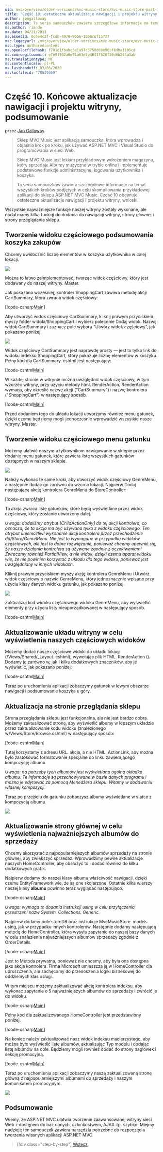```yaml
---
uid: mvc/overview/older-versions/mvc-music-store/mvc-music-store-part-10
title: 'Część 10: ostateczne aktualizacje nawigacji i projektu witryny, wniosek | Microsoft Docs'
author: jongalloway
description: Ta seria samouczków zawiera szczegółowe informacje na temat wszystkich kroków podjętych w celu skompilowania przykładowej aplikacji do sklepu ASP.NET MVC Music. Część 10 obejmuje ostateczne aktualizacje nawigacji i...
ms.author: riande
ms.date: 04/21/2011
ms.assetid: 0c6e4c2f-fcdb-4978-9656-1990c6f15727
msc.legacyurl: /mvc/overview/older-versions/mvc-music-store/mvc-music-store-part-10
msc.type: authoredcontent
ms.openlocfilehash: f701d1fbabc3e1a97c3750d00e96bf8dba1105cd
ms.sourcegitcommit: e7e91932a6e91a63e2e46417626f39d6b244a3ab
ms.translationtype: MT
ms.contentlocale: pl-PL
ms.lasthandoff: 03/06/2020
ms.locfileid: "78539369"
---
```

# <a name="part-10-final-updates-to-navigation-and-site-design-conclusion"></a>Część 10. Końcowe aktualizacje nawigacji i projektu witryny, podsumowanie

przez [Jan Galloway](https://github.com/jongalloway)

> Sklep MVC Music jest aplikacją samouczka, która wprowadza i objaśnia krok po kroku, jak używać ASP.NET MVC i Visual Studio do programowania w sieci Web.  
>   
> Sklep MVC Music jest lekkim przykładowym wdrożeniem magazynu, który sprzedaje Albumy muzyczne w trybie online i implementuje podstawowe funkcje administracyjne, logowania użytkownika i koszyka.  
>   
> Ta seria samouczków zawiera szczegółowe informacje na temat wszystkich kroków podjętych w celu skompilowania przykładowej aplikacji do sklepu ASP.NET MVC Music. Część 10 obejmuje ostateczne aktualizacje nawigacji i projektu witryny, wnioski.

Wszystkie najważniejsze funkcje naszej witryny zostały wykonane, ale nadal mamy kilka funkcji do dodania do nawigacji witryny, strony głównej i strony przeglądania sklepu.

## <a name="creating-the-shopping-cart-summary-partial-view"></a>Tworzenie widoku częściowego podsumowania koszyka zakupów

Chcemy uwidocznić liczbę elementów w koszyku użytkownika w całej lokacji.

![](mvc-music-store-part-10/_static/image1.png)

Można to łatwo zaimplementować, tworząc widok częściowy, który jest dodawany do naszej witryny. Master.

Jak pokazano wcześniej, kontroler ShoppingCart zawiera metodę akcji CartSummary, która zwraca widok częściowy:

[!code-csharp[Main](mvc-music-store-part-10/samples/sample1.cs)]

Aby utworzyć widok częściowy CartSummary, kliknij prawym przyciskiem myszy folder widoki/ShoppingCart i wybierz polecenie Dodaj widok. Nazwij widok CartSummary i zaznacz pole wyboru "Utwórz widok częściowy", jak pokazano poniżej.

![](mvc-music-store-part-10/_static/image2.png)

Widok częściowy CartSummary jest naprawdę prosty — jest to tylko link do widoku indeksu ShoppingCart, który pokazuje liczbę elementów w koszyku. Pełny kod dla CartSummary. cshtml jest następujący:

[!code-cshtml[Main](mvc-music-store-part-10/samples/sample2.cshtml)]

W każdej stronie w witrynie można uwzględnić widok częściowy, w tym wzorzec witryny, przy użyciu metody html. RenderAction. RenderAction wymaga, aby określić nazwę akcji ("CartSummary") i nazwę kontrolera ("ShoppingCart") w następujący sposób.

[!code-cshtml[Main](mvc-music-store-part-10/samples/sample3.cshtml)]

Przed dodaniem tego do układu lokacji utworzymy również menu gatunek, dzięki czemu będziemy mogli jednocześnie wprowadzić wszystkie nasze witryny. Master.

## <a name="creating-the-genre-menu-partial-view"></a>Tworzenie widoku częściowego menu gatunku

Możemy ułatwić naszym użytkownikom nawigowanie w sklepie przez dodanie menu gatunek, które zawiera listę wszystkich gatunków dostępnych w naszym sklepie.

![](mvc-music-store-part-10/_static/image3.png)

Należy wykonać te same kroki, aby utworzyć widok częściowy GenreMenu, a następnie dodać go zarówno do wzorca lokacji. Najpierw Dodaj następującą akcję kontrolera GenreMenu do StoreController:

[!code-csharp[Main](mvc-music-store-part-10/samples/sample4.cs)]

Ta akcja zwraca listę gatunków, które będą wyświetlane przez widok częściowy, który zostanie utworzony dalej.

*Uwaga: dodaliśmy atrybut [ChildActionOnly] do tej akcji kontrolera, co oznacza, że ta akcja ma być używana tylko z widoku częściowego. Ten atrybut uniemożliwi wykonanie akcji kontrolera przez przechodzenie do/Store/GenreMenu. Nie jest to wymagane w przypadku widoków częściowych, ale jest to dobre rozwiązanie, ponieważ chcemy upewnić się, że nasze działania kontrolera są używane zgodnie z oczekiwaniami. Zwracamy również PartialView, a nie widok, dzięki czemu aparat widoku wie, że nie powinien korzystać z układu dla tego widoku, ponieważ jest uwzględniany w innych widokach.*

Kliknij prawym przyciskiem myszy akcję kontrolera GenreMenu i Utwórz widok częściowy o nazwie GenreMenu, który jednoznacznie wpisano przy użyciu klasy danych widoku gatunku, jak pokazano poniżej.

![](mvc-music-store-part-10/_static/image4.png)

Zaktualizuj kod widoku częściowego widoku GenreMenu, aby wyświetlić elementy przy użyciu listy nieuporządkowanej w następujący sposób.

[!code-cshtml[Main](mvc-music-store-part-10/samples/sample5.cshtml)]

## <a name="updating-site-layout-to-display-our-partial-views"></a>Aktualizowanie układu witryny w celu wyświetlenia naszych częściowych widoków

Możemy dodać nasze częściowe widoki do układu lokacji (/Views/Shared/\_Layout. cshtml), wywołując plik HTML. RenderAction (). Dodamy je zarówno w, jak i kilka dodatkowych znaczników, aby je wyświetlić, jak pokazano poniżej:

[!code-cshtml[Main](mvc-music-store-part-10/samples/sample6.cshtml)]

Teraz po uruchomieniu aplikacji zobaczymy gatunek w lewym obszarze nawigacji i podsumowanie koszyka u góry.

## <a name="update-to-the-store-browse-page"></a>Aktualizacja na stronie przeglądania sklepu

Strona przeglądania sklepu jest funkcjonalna, ale nie jest bardzo dobra. Możemy zaktualizować stronę, aby wyświetlić albumy w lepszym układzie przez zaktualizowanie kodu widoku (znalezionego w/Views/Store/Browse.cshtml) w następujący sposób:

[!code-cshtml[Main](mvc-music-store-part-10/samples/sample7.cshtml)]

Tutaj korzystamy z adresu URL. akcja, a nie HTML. ActionLink, aby można było zastosować formatowanie specjalne do linku zawierającego kompozycję albumu.

*Uwaga: na potrzeby tych albumów jest wyświetlana ogólna okładka albumu. Te informacje są przechowywane w bazie danych programu i można je edytować za pomocą Menedżera sklepu. Witamy w dodawaniu własnej kompozycji.*

Teraz po przejściu do gatunku zobaczysz albumy wyświetlane w siatce z kompozycją albumu.

![](mvc-music-store-part-10/_static/image5.png)

## <a name="updating-the-home-page-to-show-top-selling-albums"></a>Aktualizowanie strony głównej w celu wyświetlenia najważniejszych albumów do sprzedaży

Chcemy skorzystać z najpopularniejszych albumów sprzedaży na stronie głównej, aby zwiększyć sprzedaż. Wprowadzimy pewne aktualizacje naszych HomeController, aby obsłużyć to i dodać również do kilku dodatkowych grafik.

Najpierw dodamy do naszej klasy albumu właściwość nawigacji, dzięki czemu EntityFramework wie, że są one skojarzone. Ostatnie kilka wierszy naszej klasy **albumu** powinno teraz wyglądać następująco:

[!code-csharp[Main](mvc-music-store-part-10/samples/sample8.cs)]

*Uwaga: wymaga to dodania instrukcji using w celu przyłączenia przestrzeni nazw System. Collections. Generic.*

Najpierw dodamy pole storeDB oraz instrukcje MvcMusicStore. models using, jak w przypadku innych kontrolerów. Następnie dodamy następującą metodę do HomeController, która wysyła zapytanie do naszej bazy danych w celu znalezienia najważniejszych albumów sprzedaży zgodnie z OrderDetails.

[!code-csharp[Main](mvc-music-store-part-10/samples/sample9.cs)]

Jest to Metoda prywatna, ponieważ nie chcemy, aby była ona dostępna jako akcja kontrolera. Firma Microsoft umieszcza ją w HomeController dla uproszczenia, ale zachęcamy do przenoszenia logiki biznesowej do oddzielnych klas usługi.

W tym miejscu możemy zaktualizować akcję kontrolera indeksu, aby wykonać zapytanie o 5 najważniejszych albumów do sprzedaży i zwrócić je do widoku.

[!code-csharp[Main](mvc-music-store-part-10/samples/sample10.cs)]

Pełny kod dla zaktualizowanego HomeController jest przedstawiony poniżej.

[!code-csharp[Main](mvc-music-store-part-10/samples/sample11.cs)]

Na koniec należy zaktualizować nasz widok indeksu macierzystego, aby można było wyświetlić listę albumów, aktualizując Typ modelu i dodając listę albumów na dole. Będziemy mogli również dodać do strony nagłówek i sekcję promocyjną.

[!code-cshtml[Main](mvc-music-store-part-10/samples/sample12.cshtml)]

Teraz po uruchomieniu aplikacji zobaczymy naszą zaktualizowaną stronę główną z najpopularniejszymi albumami do sprzedaży i naszym komunikatem promocyjnym.

![](mvc-music-store-part-10/_static/image1.jpg)

## <a name="conclusion"></a>Podsumowanie

Wiemy, że ASP.NET MVC ułatwia tworzenie zaawansowanej witryny sieci Web z dostępem do baz danych, członkostwem, AJAX itp. szybko. Miejmy nadzieję ten samouczek zawiera narzędzia potrzebne do rozpoczęcia tworzenia własnych aplikacji ASP.NET MVC.

> [!div class="step-by-step"]
> [Wstecz](mvc-music-store-part-9.md)
